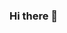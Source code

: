 ### Hi there 👋

<!--
**Amadeux129/Amadeux129** is a ✨ _special_ ✨ repository because its `README.md` (this file) appears on your GitHub profile.

Here are some ideas to get you started:

- 🔭 I’m currently working on in muy new project
- 🌱 I’m currently learning programation
- 👯 I’m looking to collaborate on in testing my program
- 🤔 I’m looking for help with my criptomoneda 
- 💬 Ask me about my criptomoneda 
- 📫 How to reach me: 
- 😄 Pronouns: ...
- ⚡ Fun fact: ...
-->
